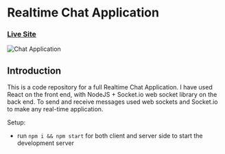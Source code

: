 # Realtime Chat Application

### [Live Site](https://realtime-chat-application.netlify.com)

![Chat Application](https://i.ytimg.com/vi/ZwFA3YMfkoc/maxresdefault.jpg)

## Introduction
This is a code repository for  a full Realtime Chat Application. I have used React on the front end, with NodeJS + Socket.io web socket library on the back end.  To send and receive messages used web sockets and Socket.io to make any real-time application.


Setup:
- run ```npm i && npm start``` for both client and server side to start the development server
